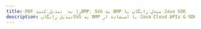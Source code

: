 ---title: PDF را به  تبدیل کنیدBMP، SVG به BMP مبدل رایگان یا Java SDKdescription: تبدیل رایگانSVG به BMP با استفاده از Java Cloud APIs & SDK همچنین اسناد PDF را در Cloud ایجاد، ویرایش و رندر کنید.---
